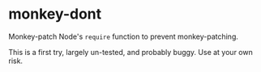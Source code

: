 # monkey-dont

Monkey-patch Node's `require` function to prevent monkey-patching.

This is a first try, largely un-tested, and probably buggy. Use at your own risk.
